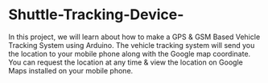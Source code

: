 # Shuttle-Tracking-Device-
In this project, we will learn about how to make a GPS &amp; GSM Based Vehicle Tracking System using Arduino. The vehicle tracking system will send you the location to your mobile phone along with the Google map coordinate. You can request the location at any time &amp; view the location on Google Maps installed on your mobile phone.
